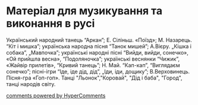 <div id="hypercomments_widget" class="js-hypercomments-widget invisible"></div>

# Матеріал для музикування  та виконання в русі

Український народний танець “Аркан”;   Е. Сіліньш. «Поїзд»; М. Назарець. “Кіт і мишка”; українська народна пісня “Танок мишей”; А.Вієру. „Кішка і собака”, „Мавпочка”; українські народні пісні “Вийди, вийди, сонечко», «Ой прийшла весна», “Подоляночка”; українські веснянки “Чижик”, «Жайвір прилетів», “Кривий танець”; Н. Май. “Кап-кап”, “Виглядаєм сонечко”;  пісні-ігри  “Іде, іде дід, дід”, „Іди, іди, дощику”;  В.Верховинець. Пісня-гра «Гоп-гоп». Танці "Льонок","Коровай", "Дід і баба", "Город", танці народів світу. 

<div class="js-hypercomments-container">
    <a href="http://hypercomments.com" class="hc-link" title="comments widget">comments powered by HyperComments</a>
</div>